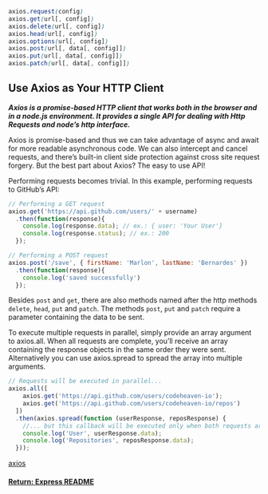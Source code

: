 ```css
axios.request(config)
axios.get(url[, config])
axios.delete(url[, config])
axios.head(url[, config])
axios.options(url[, config])
axios.post(url[, data[, config]])
axios.put(url[, data[, config]])
axios.patch(url[, data[, config]])
```

## Use Axios as Your HTTP Client

___Axios is a promise-based HTTP client that works both in the browser and in a node.js environment. It provides a single API for dealing with Http Requests and node’s http interface.___

Axios is promise-based and thus we can take advantage of async and await for more readable asynchronous code. We can also intercept and cancel requests, and there’s built-in client side protection against cross site request forgery. But the best part about Axios? The easy to use API!

Performing requests becomes trivial. In this example, performing requests to GitHub’s API:
```js
// Performing a GET request
axios.get('https://api.github.com/users/' + username)
  .then(function(response){
    console.log(response.data); // ex.: { user: 'Your User'}
    console.log(response.status); // ex.: 200
  });  

// Performing a POST request
axios.post('/save', { firstName: 'Marlon', lastName: 'Bernardes' })
  .then(function(response){
    console.log('saved successfully')
  });
```
Besides `post` and `get`, there are also methods named after the http methods `delete`, `head`, `put` and `patch`. The methods `post`, `put` and `patch` require a parameter containing the data to be sent.

To execute multiple requests in parallel, simply provide an array argument to axios.all. When all requests are complete, you’ll receive an array containing the response objects in the same order they were sent. Alternatively you can use axios.spread to spread the array into multiple arguments.
```js
// Requests will be executed in parallel...
axios.all([
    axios.get('https://api.github.com/users/codeheaven-io');
    axios.get('https://api.github.com/users/codeheaven-io/repos')
  ])
  .then(axios.spread(function (userResponse, reposResponse) {
    //... but this callback will be executed only when both requests are complete.
    console.log('User', userResponse.data);
    console.log('Repositories', reposResponse.data);
  }));
```
[axios](https://github.com/axios/axios)

#### [Return: Express README](../README.md)

